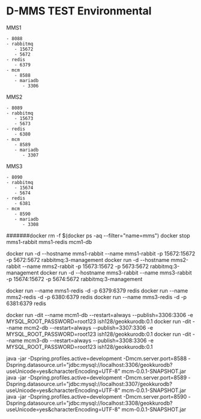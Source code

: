 # D-MMS TEST Environmental

MMS1

    - 8088
    - rabbitmq
       - 15672 
       - 5672
    - redis
       - 6379     
    - mcm
       - 8588
       - mariadb 
          - 3306

MMS2

    - 8089
    - rabbitmq
       - 15673 
       - 5673
    - redis
       - 6380     
    - mcm
       - 8589
       - mariadb 
          - 3307
          
MMS3

    - 8090
    - rabbitmq
       - 15674 
       - 5674
    - redis
       - 6381     
    - mcm
       - 8590
       - mariadb 
          - 3308


#######docker rm -f $(docker ps -aq --filter="name=mms")
docker stop mms1-rabbit mms1-redis mcm1-db

docker run -d --hostname mms1-rabbit --name mms1-rabbit -p 15672:15672 -p 5672:5672 rabbitmq:3-management 
docker run -d --hostname mms2-rabbit --name mms2-rabbit -p 15673:15672 -p 5673:5672 rabbitmq:3-management 
docker run -d --hostname mms3-rabbit --name mms3-rabbit -p 15674:15672 -p 5674:5672 rabbitmq:3-management

docker run --name mms1-redis -d -p 6379:6379 redis
docker run --name mms2-redis -d -p 6380:6379 redis
docker run --name mms3-redis -d -p 6381:6379 redis

docker run -dit --name mcm1-db --restart=always --publish=3306:3306 -e MYSQL_ROOT_PASSWORD=root123 ish128/geokkurodb:0.1
docker run -dit --name mcm2-db --restart=always --publish=3307:3306 -e MYSQL_ROOT_PASSWORD=root123 ish128/geokkurodb:0.1
docker run -dit --name mcm3-db --restart=always --publish=3308:3306 -e MYSQL_ROOT_PASSWORD=root123 ish128/geokkurodb:0.1

java -jar -Dspring.profiles.active=development -Dmcm.server.port=8588 -Dspring.datasource.url="jdbc:mysql://localhost:3306/geokkurodb?useUnicode=yes&characterEncoding=UTF-8"  mcm-0.0.1-SNAPSHOT.jar 
java -jar -Dspring.profiles.active=development -Dmcm.server.port=8589 -Dspring.datasource.url="jdbc:mysql://localhost:3307/geokkurodb?useUnicode=yes&characterEncoding=UTF-8"  mcm-0.0.1-SNAPSHOT.jar
java -jar -Dspring.profiles.active=development -Dmcm.server.port=8590 -Dspring.datasource.url="jdbc:mysql://localhost:3308/geokkurodb?useUnicode=yes&characterEncoding=UTF-8"  mcm-0.0.1-SNAPSHOT.jar





 
